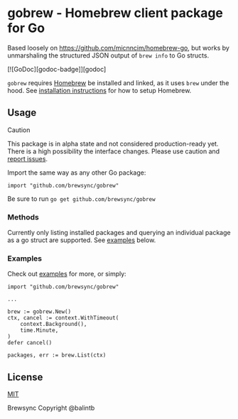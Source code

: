 # gobrew - Homebrew client package for Go

Based loosely on https://github.com/micnncim/homebrew-go, but works by unmarshaling the structured JSON output of `brew info` to Go structs.

[![GoDoc][godoc-badge]][godoc]

`gobrew` requires [Homebrew](https://brew.sh/) be installed and linked, as it uses `brew` under the hood. See [installation instructions](https://docs.brew.sh/Installation) for how to setup Homebrew.

## Usage

> [!CAUTION]
> This package is in alpha state and not considered production-ready yet. There is a high possibility the interface changes. Please use caution and [report issues](https://github.com/brewsync/gobrew/labels/bug).

Import the same way as any other Go package:

```
import "github.com/brewsync/gobrew"
```

Be sure to run `go get github.com/brewsync/gobrew`

### Methods

Currently only listing installed packages and querying an individual package as a go struct are supported. See [examples](#examples) below.

### Examples

Check out [examples](examples/) for more, or simply:

```
import "github.com/brewsync/gobrew"

...

brew := gobrew.New()
ctx, cancel := context.WithTimeout(
    context.Background(),
    time.Minute,
)
defer cancel()

packages, err := brew.List(ctx)
```

## License

[MIT](LICENSE)

Brewsync Copyright @balintb
